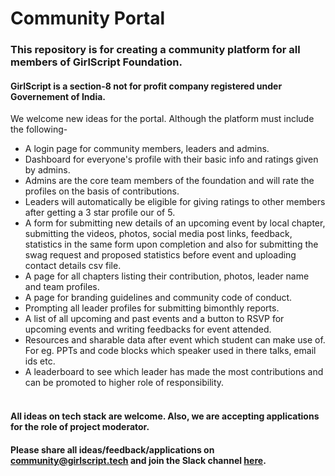 # Community Portal
### This repository is for creating a community platform for all members of GirlScript Foundation.</br>
#### GirlScript is a section-8 not for profit company registered under Governement of India.</br>
We welcome new ideas for the portal. Although the platform must include the following-</br>
* A login page for community members, leaders and admins.
* Dashboard for everyone's profile with their basic info and ratings given by admins.
* Admins are the core team members of the foundation and will rate the profiles on the basis of contributions.
* Leaders will automatically be eligible for giving ratings to other members after getting a 3 star profile our of 5.
* A form for submitting new details of an upcoming event by local chapter, submitting the videos, photos, social media post links, feedback, statistics in the same form upon completion and also for submitting the swag request and proposed statistics before event and uploading contact details csv file.
* A page for all chapters listing their contribution, photos, leader name and team profiles.
* A page for branding guidelines and community code of conduct.
* Prompting all leader profiles for submitting bimonthly reports.
* A list of all upcoming and past events and a button to RSVP for upcoming events and writing feedbacks for event attended.
* Resources and sharable data after event which student can make use of. For eg. PPTs and code blocks which speaker used in there talks, email ids etc. 
* A leaderboard to see which leader has made the most contributions and can be promoted to higher role of responsibility.</br></br>

#### All ideas on tech stack are welcome. Also, we are accepting applications for the role of project moderator.</br>
#### Please share all ideas/feedback/applications on community@girlscript.tech and join the Slack channel [here](https://join.slack.com/t/girlscript-foundation/shared_invite/enQtODMxMDkxMDE5NTI3LTE4MGNhZGEwODAwNDU3YzU1YmRmYmRmMjUwZTYzMjMyYjBiNjczOGUyOTM2NDI3YmViODI3ZjMyNjZlMzUxMjQ).
